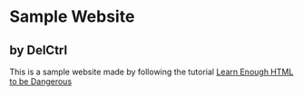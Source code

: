 <h1>Sample Website</h1>
<h2>by DelCtrl</h2>

This is a sample website made by following the tutorial [Learn Enough HTML to be Dangerous](https://www.learnenough.com/html-tutorial)
